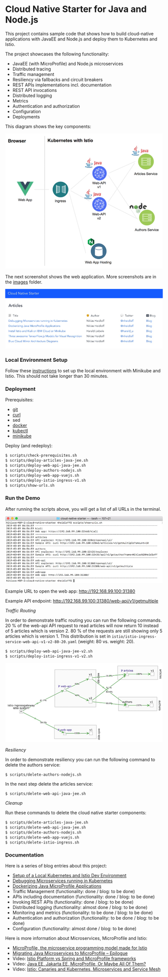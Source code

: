 # Cloud Native Starter for Java and Node.js

This project contains sample code that shows how to build cloud-native applications with JavaEE and Node.js and deploy them to Kubernetes and Istio.

The project showcases the following functionality:

* JavaEE (with MicroProfile) and Node.js microservices
* Distributed tracing
* Traffic management
* Resiliency via fallbacks and circuit breakers
* REST APIs implementations incl. documentation
* REST API invocations
* Distributed logging
* Metrics
* Authentication and authorization
* Configuration
* Deployments

This diagram shows the key components:

<kbd><img src="images/architecture-small.jpeg" /></kbd>

The next screenshot shows the web application. More screenshots are in the [images](images) folder.

<kbd><img src="images/web-app-small.jpeg" /></kbd>

### Local Environment Setup

Follow these [instructions](LocalEnvironment.md) to set up the local environment with Minikube and Istio. This should not take longer than 30 minutes.


### Deployment

Prerequisites:

* [git](https://git-scm.com/book/en/v2/Getting-Started-Installing-Git) 
* [curl](https://curl.haxx.se/download.html)
* sed
* [docker](https://docs.docker.com/install/)
* [kubectl](https://kubernetes.io/docs/tasks/tools/install-kubectl/)
* [minikube](https://kubernetes.io/docs/setup/minikube/) 

Deploy (and redeploy):

```
$ scripts/check-prerequisites.sh
$ scripts/deploy-articles-java-jee.sh
$ scripts/deploy-web-api-java-jee.sh
$ scripts/deploy-authors-nodejs.sh
$ scripts/deploy-web-app-vuejs.sh
$ scripts/deploy-istio-ingress-v1.sh
$ scripts/show-urls.sh
```


### Run the Demo

After running the scripts above, you will get a list of all URLs in the terminal.

<kbd><img src="images/urls-small.jpeg" /></kbd>

Example URL to open the web app: http://192.168.99.100:31380

Example API endpoint: http://192.168.99.100:31380/web-api/v1/getmultiple


*Traffic Routing*

In order to demonstrate traffic routing you can run the following commands. 20 % of the web-api API request to read articles will now return 10 instead of 5 articles which is version 2. 80 % of the requests are still showing only 5 articles which is version 1. This distribution is set in `istio/istio-ingress-service-web-api-v1-v2-80-20.yaml` (weight: 80 vs. weight: 20).

```
$ scripts/deploy-web-api-java-jee-v2.sh
$ scripts/deploy-istio-ingress-v1-v2.sh
```

<kbd><img src="images/traffic-management-2.jpeg" /></kbd>

*Resiliency*

In order to demonstrate resiliency you can run the following command to delete the authors service:

```
$ scripts/delete-authors-nodejs.sh
```

In the next step delete the articles service:

```
$ scripts/delete-web-api-java-jee.sh
```

*Cleanup*

Run these commands to delete the cloud native starter components:

```
$ scripts/delete-articles-java-jee.sh
$ scripts/delete-web-api-java-jee.sh
$ scripts/delete-authors-nodejs.sh
$ scripts/delete-web-app-vuejs.sh
$ scripts/delete-istio-ingress.sh
```


### Documentation

Here is a series of blog entries about this project:

* [Setup of a Local Kubernetes and Istio Dev Environment](http://heidloff.net/article/setup-local-development-kubernetes-istio)
* [Debugging Microservices running in Kubernetes](http://heidloff.net/article/debugging-microservices-kubernetes)
* [Dockerizing Java MicroProfile Applications](http://heidloff.net/article/dockerizing-container-java-microprofile)
* Traffic Management (functionality: done / blog: to be done)
* APIs including documentation (functionality: done / blog: to be done)
* Invoking REST APIs (functionality: done / blog: to be done)
* Distributed logging (functionality: almost done / blog: to be done)
* Monitoring and metrics (functionality: to be done / blog: to be done)
* Authentication and authorization (functionality: to be done / blog: to be done)
* Configuration (functionality: almost done / blog: to be done)

Here is more information about Microservices, MicroProfile and Istio:

* [MicroProfile, the microservice programming model made for Istio](https://www.eclipse.org/community/eclipse_newsletter/2018/september/MicroProfile_istio.php)
* [Migrating Java Microservices to MicroProfile – Epilogue](https://www.ibm.com/blogs/bluemix/2019/02/migrating-java-microservices-to-microprofile-epilogue/)
* Video: [Istio Platform vs Spring and MicroProfile frameworks](https://www.youtube.com/watch?v=lFj8X0VLOFQ)
* Video: [Java EE, Jakarta EE, MicroProfile, Or Maybe All Of Them?](https://www.youtube.com/watch?v=Jemx1BrB45Y)
* Video: [Istio: Canaries and Kubernetes, Microservices and Service Mesh](https://www.youtube.com/watch?v=YQLOcjvbo9s)